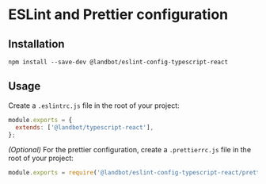 # ESLint and Prettier configuration

## Installation

```shell
npm install --save-dev @landbot/eslint-config-typescript-react
```

## Usage

Create a `.eslintrc.js` file in the root of your project:

```js
module.exports = {
  extends: ['@landbot/typescript-react'],
};
```

*(Optional)* For the prettier configuration, create a `.prettierrc.js` file in
the root of your project:

```js
module.exports = require('@landbot/eslint-config-typescript-react/prettier-config');
```
